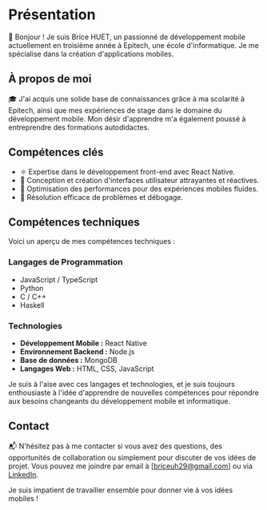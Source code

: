 # Présentation

👋 Bonjour ! Je suis Brice HUET, un passionné de développement mobile actuellement en troisième année à Epitech, une école d'informatique. Je me spécialise dans la création d'applications mobiles.

## À propos de moi

🎓 J'ai acquis une solide base de connaissances grâce à ma scolarité à Epitech, ainsi que mes expériences de stage dans le domaine du développement mobile. Mon désir d'apprendre m'a également poussé à entreprendre des formations autodidactes.

## Compétences clés

- ⚛️ Expertise dans le développement front-end avec React Native.
- 📱 Conception et création d'interfaces utilisateur attrayantes et réactives.
- 🚀 Optimisation des performances pour des expériences mobiles fluides.
- 🔧 Résolution efficace de problèmes et débogage.

## Compétences techniques

Voici un aperçu de mes compétences techniques :

### Langages de Programmation

- JavaScript / TypeScript
- Python
- C / C++
- Haskell

### Technologies

- **Développement Mobile :** React Native
- **Environnement Backend :** Node.js
- **Base de données :** MongoDB
- **Langages Web :** HTML, CSS, JavaScript

Je suis à l'aise avec ces langages et technologies, et je suis toujours enthousiaste à l'idée d'apprendre de nouvelles compétences pour répondre aux besoins changeants du développement mobile et informatique.

## Contact

📬 N'hésitez pas à me contacter si vous avez des questions, des opportunités de collaboration ou simplement pour discuter de vos idées de projet. Vous pouvez me joindre par email à [briceuh29@gmail.com] ou via [LinkedIn](https://www.linkedin.com/in/bricehuet).

Je suis impatient de travailler ensemble pour donner vie à vos idées mobiles !
